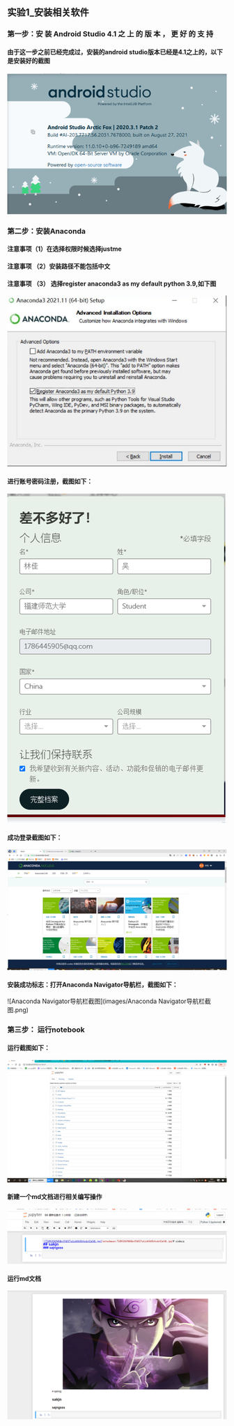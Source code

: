 ## 实验1_安装相关软件
### 第一步：安 装 Android Studio 4.1 之 上 的 版 本 ， 更 好 的 支 持
#### 由于这一步之前已经完成过，安装的android studio版本已经是4.1之上的，以下是安装好的截图
![android studio 安装截图](images/android%20studio安装截图.png) 
### 第二步：安装Anaconda
####  注意事项（1）在选择权限时候选择justme
#### 注意事项 （2）安装路径不能包括中文
#### 注意事项 （3） 选择register anaconda3 as my default python 3.9,如下图
![注意事项3截图](images/注意事项3截图.png) 
#### 进行账号密码注册，截图如下：
![注册截图](images/注册截图.png) 
#### 成功登录截图如下：
![成功登录截图](images/成功登录截图.png) 
#### 安装成功标志：打开Anaconda Navigator导航栏，截图如下：
![Anaconda Navigator导航栏截图](images/Anaconda Navigator导航栏截图.png) 
### 第三步： 运行notebook
#### 运行截图如下：
![运行notebook截图](images/运行notebook截图.png) 
#### 新建一个md文档进行相关编写操作
![md编写截图](images/md编写截图.png) 
#### 运行md文档
![运行效果截图](images/运行效果截图.png) 


```python

```
